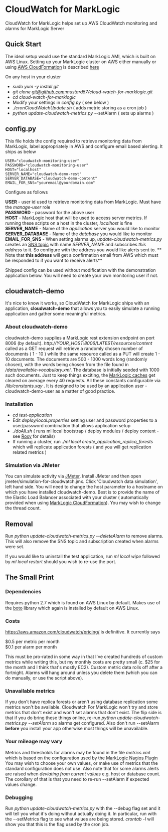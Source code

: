 # CloudWatch for MarkLogic

CloudWatch for MarkLogic helps set up AWS CloudWatch monitoring and alarms for MarkLogic Server

## Quick Start

The ideal setup would use the standard MarkLogic AMI, which is built on AWS Linux. Setting up your MarkLogic cluster on AWS either manually or using [AWS CloudFormation](https://aws.amazon.com/cloudformation/)  is described [here](https://developer.marklogic.com/products/aws)

On any host in your cluster

* *sudo yum -y install git*
* *git clone git@github.com:mustard57/cloud-watch-for-marklogic.git*
* *cd cloud-watch-for-marklogic*
* Modify your settings in *config.py* ( see below )
* *./cronCloudWatchUpdate.sh* ( adds metric storing as a cron job )
* *python update-cloudwatch-metrics.py* --setAlarm ( sets up alarms )

## config.py

This file holds the config required to retrieve monitoring data from MarkLogic, label appropriately in AWS and configure email based alerting. It ships as below

```
USER="cloudwatch-monitoring-user"
PASSWORD="cloudwatch-monitoring-user"
HOST="localhost"
SERVER_NAME="cloudwatch-demo-rest"
SERVER_DATABASE="cloudwatch-demo-content"
EMAIL_FOR_SNS="youremail@yourdomain.com"
```

Configure as follows

**USER** - user id used to retrieve monitoring data from MarkLogic. Must have the *manage-user* role  
**PASSWORD** - password for the above user  
**HOST** - MarkLogic host that will be used to access server metrics. If running these scripts on a host in the cluster, *localhost* is fine  
**SERVER_NAME** - Name of the *application* server you would like to monitor  
**SERVER_DATABASE** - Name of the *database* you would like to monitor  
**EMAIL_FOR_SNS** - When setting alarms up, *update-cloudwatch-metrics.py* creates an [SNS topic](https://aws.amazon.com/sns/) with name *SERVER_NAME* and subscribes *this address* to it. So configure with the address you would like alerts sent to. ** Note that **this address** will get a confirmation email from AWS which must be responded to if you want to receive alerts**

Shipped config can be used without modification with the demonstration application below. You will need to create your own monitoring user if not.

## cloudwatch-demo

It's nice to know it works, so CloudWatch for MarkLogic ships with an application, **cloudwatch-demo** that allows you to easily simulate a running application and gather some meaningful metrics.

### About cloudwatch-demo

cloudwatch-demo supplies a MarkLogic rest extension endpoint on port 8006 (by default). *http://YOUR_HOST:8006/LATEST/resources/content*	called as a GET request will retrieve a randomly chosen number of documents ( 1 - 10 ) while the same resource called as a PUT will create 1 - 10 documents. The documents are 500 - 1000 words long (randomly chosen), with the words being chosen from the file found in */data/available-vocabulary.xml*. The database is initially seeded with 1000 such documents. Just to keep things exciting, the [MarkLogic caches](https://docs.marklogic.com/guide/concepts/clustering#id_84427) get cleared on average every 40 requests. All these constants configurable via */lib/constants.xqy*	. It is designed to be used by an application user - cloudwatch-demo-user as a matter of good practice.

### Installation

* *cd test-application*
* Edit *deploy/local.properties* setting user and password properties to a user/password combination that allows application setup
* *./doAll.sh* ( runs ml local bootstrap  / deploy modules / deploy content - see [Roxy](https://github.com/marklogic/roxy) for details)
* If running a cluster, run *./ml local create_application_replica_forests* which will replicate application forests ( and you will get replication related metrics )

### Simulation via JMeter

You can simulate activity via [JMeter](http://jmeter.apache.org/). Install JMeter and then open jmeter/simulation-for-cloudwatch.jmx. Click 'Cloudwatch data simulation', left hand side. You will need to change the host parameter to a hostname on which you have installed cloudwatch-demo. Best is to provide the name of the Elastic Load Balancer associated with your cluster ( automatically provided when using [MarkLogic CloudFormation](https://developer.marklogic.com/products/aws)). You may wish to change the thread count. 

## Removal

Run *python update-cloudwatch-metrics.py --deleteAlarm* to remove alarms. This will also remove the SNS topic and subscription created when alarms were set.

If you would like to uninstall the test application, run *ml local wipe* followed by *ml local restart* should you wish to re-use the port.

## The Small Print

### Dependencies

Requires python 2.7 which is found on AWS Linux by default. Makes use of the [boto](http://boto.cloudhackers.com/en/latest/) library which again is installed by default on AWS Linux.

### Costs

<https://aws.amazon.com/cloudwatch/pricing/> is definitive. It currently says

$0.5 per metric per month  
$0.1 per alarm per month  

This must be pro-rated in some way in that I've created hundreds of custom metrics while writing this, but my monthly costs are pretty small (c. $25 for the month and I think that's mostly EC2). Custom metric data rolls off after a fortnight. Alarms will hang around unless you delete them (which you can do manually, or use the script above). 

### Unavailable metrics

If you don't have replica forests or aren't using database replication some metrics won't be available. Cloudwatch For MarkLogic won't try and store metrics that don't exist and won't set alarms that don't exist. The flip side is that if you do bring these things online, re-run *python update-cloudwatch-metrics.py --setAlarm* so alarms get configured. Also don't run --setAlarm **before** you install your app otherwise most things will be unavailable.

### Your mileage may vary

Metrics and thresholds for alarms may be found in the file *metrics.xml* which is based on the configuration used by the [MarkLogic Nagios Plugin](http://docs.marklogic.com/guide/monitoring/nagios#id_57112) You may wish to choose your own values, or make use of metrics that the standard configuration does not use. Also note that for some alarms alerts are raised when *deviating from current values* e.g. host or database count. The corollary of that is that you need to re-run --setAlarm if expected values change.

### Debugging

Run *python update-cloudwatch-metrics.py* with the --debug flag set and it will tell you what it's doing without actually doing it. In particular, run with the --setMetrics flag to see what values are being stored. *crontab -l* will show you that this is the flag used by the cron job.
